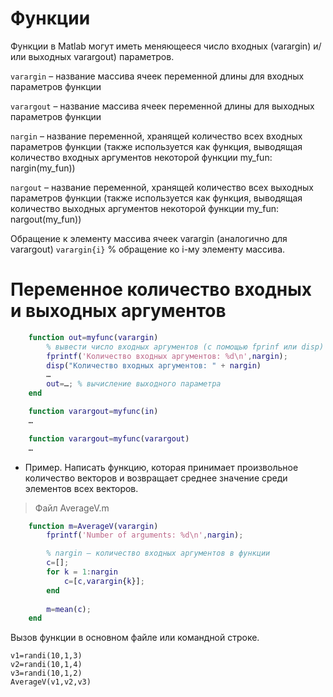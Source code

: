 # Функции
Функции в Matlab могут иметь меняющееся число входных (varargin) и/или 
выходных varargout) параметров.

`varargin` – название массива ячеек переменной длины для входных параметров 
функции

`varargout` – название массива ячеек переменной длины для выходных 
параметров функции

`nargin` – название переменной, хранящей количество всех входных параметров 
функции (также используется как функция, выводящая количество входных 
аргументов некоторой функции my_fun: nargin(my_fun))

`nargout` – название переменной, хранящей количество всех выходных параметров 
функции (также используется как функция, выводящая количество выходных 
аргументов некоторой функции my_fun: nargout(my_fun))

Обращение к элементу массива ячеек varargin (аналогично для varargout)
`varargin{i}` % обращение ко i-му элементу массива.

# Переменное количество входных и выходных аргументов

```matlab
    function out=myfunc(varargin)
        % вывести число входных аргументов (с помощью fprinf или disp)
        fprintf('Количество входных аргументов: %d\n',nargin);
        disp("Количество входных аргументов: " + nargin)
        …
        out=…; % вычисление выходного параметра
    end

    function varargout=myfunc(in)
    …

    function varargout=myfunc(varargout)
    …
```
* Пример. Написать функцию, которая принимает произвольное количество 
векторов и возвращает среднее значение среди элементов всех векторов.

> Файл AverageV.m
```matlab
    function m=AverageV(varargin)
        fprintf('Number of arguments: %d\n',nargin);

        % nargin – количество входных аргументов в функции
        c=[];
        for k = 1:nargin
            c=[c,varargin{k}];
        end
    
        m=mean(c);
    end
```
Вызов функции в основном файле или командной строке.

    v1=randi(10,1,3)
    v2=randi(10,1,4)
    v3=randi(10,1,2)
    AverageV(v1,v2,v3)

